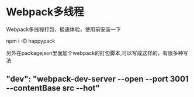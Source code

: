 # Webpack多线程
<p>Webpack多线程打包，极速体验，使用前安装一下</p>
<p>npm i -D happypack</p>
<p>另外在packagejson里面加个webpack的打包脚本,可以写成这样的，有很多种写法</p>
<h2>"dev": "webpack-dev-server --open --port 3001 --contentBase src --hot"</h2>
